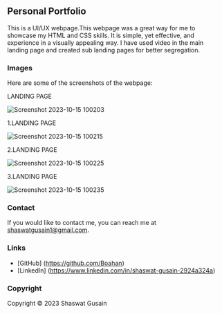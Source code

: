 ## Personal Portfolio

This is a UI/UX webpage.This webpage was a great way for me to showcase my HTML and CSS skills. It is simple, yet effective, and experience in a visually appealing way. I have used video in the main landing page and created sub landing pages for better segregation.

### Images

Here are some of the screenshots of the webpage:

LANDING PAGE

![Screenshot 2023-10-15 100203](https://github.com/Boahan/CODSOFT/assets/111555189/c2cd21b6-8f92-4013-9746-b1415ca9b761)


1.LANDING PAGE

![Screenshot 2023-10-15 100215](https://github.com/Boahan/CODSOFT/assets/111555189/d763cfa2-624a-4c79-8abd-8900afa62400)


2.LANDING PAGE

![Screenshot 2023-10-15 100225](https://github.com/Boahan/CODSOFT/assets/111555189/50d80a18-1aeb-4b46-89e5-3eea7b987d2b)


3.LANDING PAGE

![Screenshot 2023-10-15 100235](https://github.com/Boahan/CODSOFT/assets/111555189/50eedc84-f892-46c4-955c-a53b16b700f3)


### Contact

If you would like to contact me, you can reach me at shaswatgusain1@gmail.com.

### Links

* [GitHub] (https://github.com/Boahan)
* [LinkedIn] (https://www.linkedin.com/in/shaswat-gusain-2924a324a)

### Copyright

Copyright &copy; 2023 Shaswat Gusain
